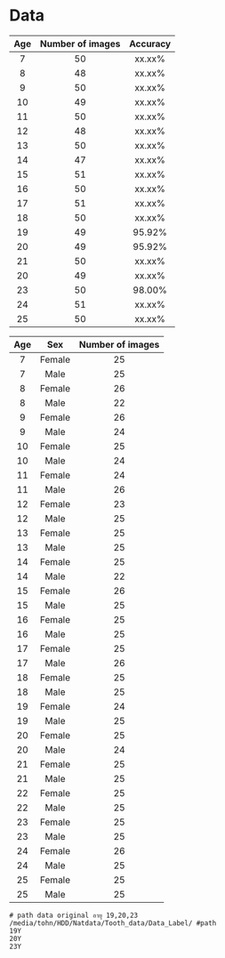 # Data

|   Age   |   Number of images   |   Accuracy  |
|:-------:|:--------------------:|:-----------:|
|   7     |         50           |   xx.xx%    |
|   8     |         48           |   xx.xx%    |
|   9     |         50           |   xx.xx%    |
|   10    |         49           |   xx.xx%    |
|   11    |         50           |   xx.xx%    |
|   12    |         48           |   xx.xx%    |
|   13    |         50           |   xx.xx%    |
|   14    |         47           |   xx.xx%    |
|   15    |         51           |   xx.xx%    |
|   16    |         50           |   xx.xx%    |
|   17    |         51           |   xx.xx%    |
|   18    |         50           |   xx.xx%    |
|  19     |         49           |   95.92%    |
|  20     |         49           |   95.92%    |
|  21     |         50           |   xx.xx%    |
|  20     |         49           |   xx.xx%    |
|  23     |         50           |   98.00%    |
|  24     |         51           |   xx.xx%    |
|  25     |         50           |   xx.xx%    |

|   Age   |     Sex       |   Number of images  |
|:-------:|:-------------:|:-------------------:|
|  7      |  Female       |         25          |
|  7      |  Male         |         25          |
|  8      |  Female       |         26          |
|  8      |  Male         |         22          |
|  9      |  Female       |         26          |
|  9      |  Male         |         24          |
|  10     |  Female       |         25          |
|  10     |  Male         |         24          |
|  11     |  Female       |         24          |
|  11     |  Male         |         26          |
|  12     |  Female       |         23          |
|  12     |  Male         |         25          |
|  13     |  Female       |         25          |
|  13     |  Male         |         25          |
|  14     |  Female       |         25          |
|  14     |  Male         |         22          |
|  15     |  Female       |         26          |
|  15     |  Male         |         25          |
|  16     |  Female       |         25          |
|  16     |  Male         |         25          |
|  17     |  Female       |         25          |
|  17     |  Male         |         26          |
|  18     |  Female       |         25          |
|  18     |  Male         |         25          |
|  19     |  Female       |         24          |
|  19     |  Male         |         25          |
|  20     |  Female       |         25          |
|  20     |  Male         |         24          |
|  21     |  Female       |         25          |
|  21     |  Male         |         25          |
|  22     |  Female       |         25          |
|  22     |  Male         |         25          |
|  23     |  Female       |         25          |
|  23     |  Male         |         25          |
|  24     |  Female       |         26          |
|  24     |  Male         |         25          |+
|  25     |  Female       |         25          |
|  25     |  Male         |         25          |



```
# path data original อายุ 19,20,23
/media/tohn/HDD/Natdata/Tooth_data/Data_Label/ #path
19Y
20Y
23Y
```
